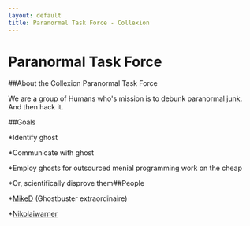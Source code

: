 ```yaml
---
layout: default
title: Paranormal Task Force - Collexion
---
```


# Paranormal Task Force

##About the Collexion Paranormal Task Force


We are a group of Humans who's mission is to debunk paranormal junk. And then hack it.



##Goals


*Identify ghost


*Communicate with ghost


*Employ ghosts for outsourced menial programming work on the cheap


*Or, scientifically disprove them##People


*[MikeD](-user:mikedillion.html) (Ghostbuster extraordinaire)


*[Nikolaiwarner](-user:nikolaiwarner.html)